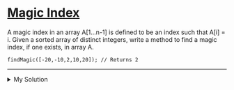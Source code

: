 # [Magic Index](https://www.codewars.com/kata/57d5fed61a6282bf6f002a5f)

A magic index in an array A[1...n-1] is defined to be an index such that A[i] = i. Given a sorted array of distinct
integers, write a method to find a magic index, if one exists, in array A.

```
findMagic([-20,-10,2,10,20]); // Returns 2
```

---

<details><summary>My Solution</summary>

```js
function findMagic(arr) {
  for (let i = 0; i < arr.length; i++) {
    if (arr[i] === i) return i;
  }

  return -1;
}
```

</details>

